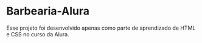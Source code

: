 # Barbearia-Alura
Esse projeto foi desenvolvido apenas como parte de aprendizado de HTML e CSS no curso da Alura.
